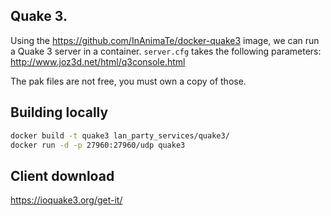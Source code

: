 ## Quake 3.
Using the https://github.com/InAnimaTe/docker-quake3 image, we can run a Quake 3 server in a container.
`server.cfg` takes the following parameters: http://www.joz3d.net/html/q3console.html

The pak files are not free, you must own a copy of those.


## Building locally
```bash
docker build -t quake3 lan_party_services/quake3/
docker run -d -p 27960:27960/udp quake3
```


## Client download
https://ioquake3.org/get-it/
